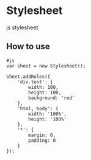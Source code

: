 Stylesheet
==========
js stylesheet


How to use
----------

	#js
	var sheet = new Stylesheet();
	
	sheet.addRules({
		'div.test': {
			width: 100,
			height: 100,
			background: 'red'
		},
		'html, body': {
			width: '100%',
			height: '100%'
		},
		'*': {
			margin: 0,
			padding: 0
		}
	});
